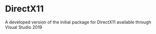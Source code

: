 # DirectX11
A developed version of the initial package for DirectX11 available through Visual Studio 2019
